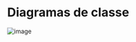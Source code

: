 # Diagramas de classe

![image](https://github.com/DisciplinasProgramacao/projeto3-g7/assets/92490446/cf24d887-2eb3-404c-af0b-a0aa1290a6b3)



